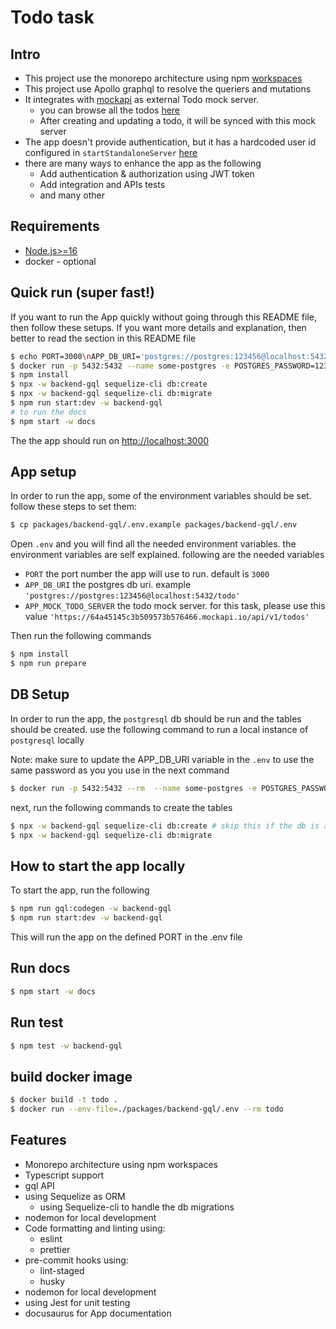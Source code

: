 # Todo task

## Intro

- This project use the monorepo architecture using npm [workspaces](https://docs.npmjs.com/cli/v9/using-npm/workspaces?v=true#adding-dependencies-to-a-workspace)
- This project use Apollo graphql to resolve the queriers and mutations
- It integrates with [mockapi](https://64a45145c3b509573b576466.mockapi.io/) as external Todo mock server.
  - you can browse all the todos [here](https://64a45145c3b509573b576466.mockapi.io/api/v1/todos)
  - After creating and updating a todo, it will be synced with this mock server
- The app doesn't provide authentication, but it has a hardcoded user id configured in `startStandaloneServer` [here](./src/index.ts)
- there are many ways to enhance the app as the following
  - Add authentication & authorization using JWT token
  - Add integration and APIs tests
  - and many other

## Requirements

- [Node.js>=16](https://nodejs.org/en/download/)
- docker - optional

## Quick run (super fast!)

If you want to run the App quickly without going through this README file, then follow these setups.
If you want more details and explanation, then better to read the section in this README file

```bash
$ echo PORT=3000\nAPP_DB_URI='postgres://postgres:123456@localhost:5432/todo'\nAPP_MOCK_TODO_SERVER=https://64a45145c3b509573b576466.mockapi.io/api/v1/todos > packages/backend-gql/.env
$ docker run -p 5432:5432 --name some-postgres -e POSTGRES_PASSWORD=123456 -d postgres
$ npm install
$ npx -w backend-gql sequelize-cli db:create
$ npx -w backend-gql sequelize-cli db:migrate
$ npm run start:dev -w backend-gql
# to run the docs
$ npm start -w docs
```

The the app should run on [http://localhost:3000](http://localhost:3000)

## App setup

In order to run the app, some of the environment variables should be set. follow these steps to set them:

```bash
$ cp packages/backend-gql/.env.example packages/backend-gql/.env
```

Open `.env` and you will find all the needed environment variables. the environment variables are self explained. following are the needed variables

- `PORT` the port number the app will use to run. default is `3000`
- `APP_DB_URI` the postgres db uri. example `'postgres://postgres:123456@localhost:5432/todo'`
- `APP_MOCK_TODO_SERVER` the todo mock server. for this task, please use this value `'https://64a45145c3b509573b576466.mockapi.io/api/v1/todos'`

Then run the following commands

```bash
$ npm install
$ npm run prepare
```

## DB Setup

In order to run the app, the `postgresql` db should be run and the tables should be created. use the following command to run a local instance of `postgresql` locally

Note: make sure to update the APP_DB_URI variable in the `.env` to use the same password as you you use in the next command

```bash
$ docker run -p 5432:5432 --rm  --name some-postgres -e POSTGRES_PASSWORD=123456 postgres
```

next, run the following commands to create the tables

```bash
$ npx -w backend-gql sequelize-cli db:create # skip this if the db is already created
$ npx -w backend-gql sequelize-cli db:migrate
```

## How to start the app locally

To start the app, run the following

```bash
$ npm run gql:codegen -w backend-gql
$ npm run start:dev -w backend-gql
```

This will run the app on the defined PORT in the .env file

## Run docs

```bash
$ npm start -w docs
```

## Run test

```bash
$ npm test -w backend-gql
```

## build docker image

```bash
$ docker build -t todo .
$ docker run --env-file=./packages/backend-gql/.env --rm todo
```

## Features

- Monorepo architecture using npm workspaces
- Typescript support
- gql API
- using Sequelize as ORM
  - using Sequelize-cli to handle the db migrations
- nodemon for local development
- Code formatting and linting using:
  - eslint
  - prettier
- pre-commit hooks using:
  - lint-staged
  - husky
- nodemon for local development
- using Jest for unit testing
- docusaurus for App documentation
